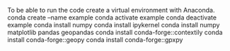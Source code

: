 To be able to run the code create a virtual environment with Anaconda.
conda create –name example
conda activate example
conda deactivate example
conda install numpy
conda install ipykernel
conda install numpy matplotlib pandas geopandas
conda install conda-forge::contextily
conda install conda-forge::geopy
conda install conda-forge::gpxpy
